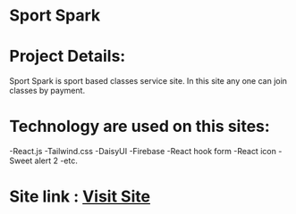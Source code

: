 # Sport Spark
# Project Details:
Sport Spark is sport based classes service site.
In this site any one can join classes by payment.
# Technology are used on this sites:
-React.js
-Tailwind.css
-DaisyUI
-Firebase
-React hook form
-React icon
-Sweet alert 2
-etc.

# Site link : <a href="https://assignment-twelve-c0a24.web.app/" target="_blank">Visit Site</a>
